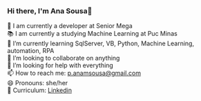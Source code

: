### Hi there, I'm Ana Sousa👋


🔭 I am currently a developer at Senior Mega<br>
📚 I am currently a studying Machine Learning at Puc Minas<br>
🌱 I’m currently learning SqlServer, VB, Python, Machine Learning, automation, RPA<br>
👯 I’m looking to collaborate on anything<br>
🤔 I’m looking for help with everything<br>
📫 How to reach me: p.anamsousa@gmail.com<br>
😄 Pronouns: she/her<br>
🧾 Curriculum: <a href="https://www.linkedin.com/in/panamsousa/">Linkedin</a> 
